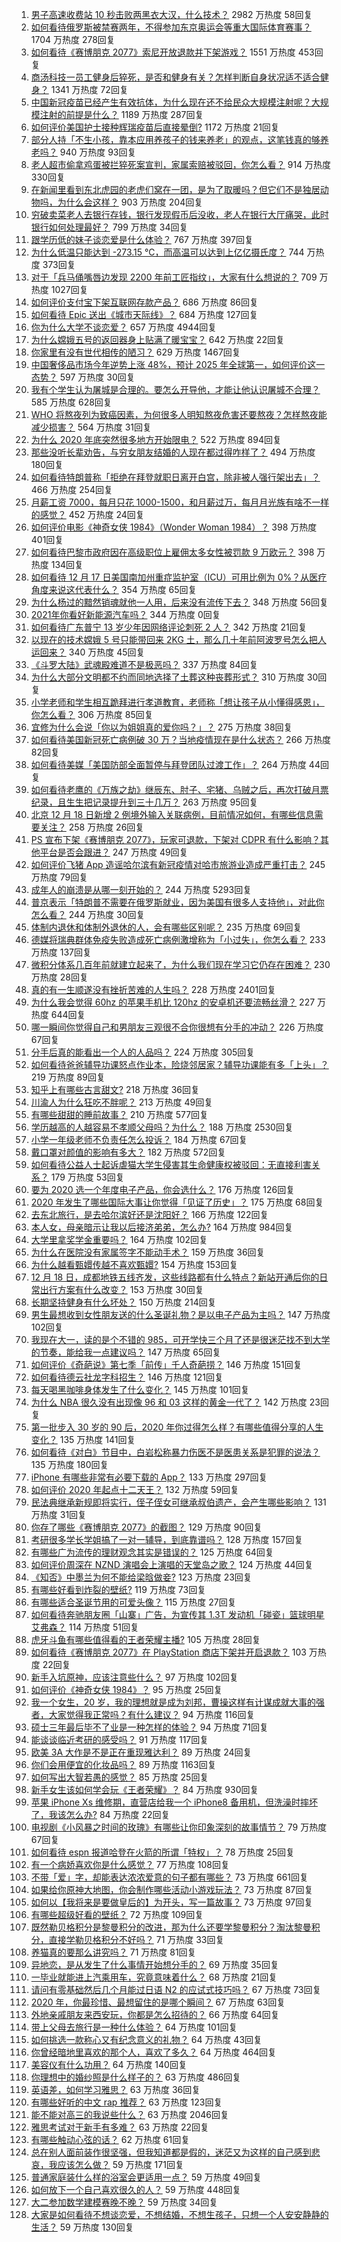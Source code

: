 1. [男子高速收费站 10 秒击败两黑衣大汉，什么技术？](https://www.zhihu.com/question/435382356) 2982 万热度 58回复
1. [如何看待俄罗斯被禁赛两年，不得参加东京奥运会等重大国际体育赛事？](https://www.zhihu.com/question/435327527) 1704 万热度 278回复
1. [如何看待《赛博朋克 2077》索尼开放退款并下架游戏？](https://www.zhihu.com/question/435363731) 1551 万热度 453回复
1. [商汤科技一员工健身后猝死，是否和健身有关？怎样判断自身状况适不适合健身？](https://www.zhihu.com/question/435421401) 1341 万热度 72回复
1. [中国新冠疫苗已经产生有效抗体，为什么现在还不给民众大规模注射呢？大规模注射的前提是什么？](https://www.zhihu.com/question/431748876) 1189 万热度 287回复
1. [如何评价美国护士接种辉瑞疫苗后直接晕倒?](https://www.zhihu.com/question/435425447) 1172 万热度 21回复
1. [部分人持「不生小孩，靠本应用养孩子的钱来养老」的观点，这笔钱真的够养老吗？](https://www.zhihu.com/question/428647620) 940 万热度 93回复
1. [老人超市偷拿鸡蛋被拦猝死案宣判，家属索赔被驳回，你怎么看？](https://www.zhihu.com/question/435361432) 914 万热度 330回复
1. [在新闻里看到东北虎园的老虎们窝在一团，是为了取暖吗？但它们不是独居动物吗，为什么会这样？](https://www.zhihu.com/question/435127400) 903 万热度 204回复
1. [穷破卖菜老人去银行存钱，银行发现假币后没收，老人在银行大厅痛哭，此时银行如何处理最好？](https://www.zhihu.com/question/434730115) 799 万热度 34回复
1. [跟学历低的妹子谈恋爱是什么体验？](https://www.zhihu.com/question/31070823) 767 万热度 397回复
1. [为什么低温只能达到 -273.15 ℃，而高温可以达到上亿亿摄氏度？](https://www.zhihu.com/question/405858890) 744 万热度 373回复
1. [对于「兵马俑嘴唇边发现 2200 年前工匠指纹」，大家有什么想说的？](https://www.zhihu.com/question/435177701) 709 万热度 1027回复
1. [如何评价支付宝下架互联网存款产品？](https://www.zhihu.com/question/435363229) 686 万热度 86回复
1. [如何看待 Epic 送出《城市天际线》？](https://www.zhihu.com/question/435375367) 684 万热度 127回复
1. [你为什么大学不谈恋爱？](https://www.zhihu.com/question/281437650) 657 万热度 4944回复
1. [为什么嫦娥五号的返回器身上贴满了暖宝宝？](https://www.zhihu.com/question/435209761) 642 万热度 22回复
1. [你家里有没有世代相传的陋习？](https://www.zhihu.com/question/428104481) 629 万热度 1467回复
1. [中国奢侈品市场今年逆势上涨 48%，预计 2025 年全球第一，如何评价这一态势？](https://www.zhihu.com/question/435270040) 597 万热度 30回复
1. [我有个学生认为屠城是合理的。要怎么开导他，才能让他认识屠城不合理？](https://www.zhihu.com/question/434467214) 585 万热度 628回复
1. [WHO 将熬夜列为致癌因素，为何很多人明知熬夜危害还要熬夜？怎样熬夜能减少损害？](https://www.zhihu.com/question/435367092) 564 万热度 31回复
1. [为什么 2020 年底突然很多地方开始限电？](https://www.zhihu.com/question/434800740) 522 万热度 894回复
1. [那些没听长辈劝告，与穷女朋友结婚的人现在都过得咋样了？](https://www.zhihu.com/question/274465691) 494 万热度 180回复
1. [如何看待特朗普称「拒绝在拜登就职日离开白宫，除非被人强行架出去」？](https://www.zhihu.com/question/435351079) 466 万热度 254回复
1. [月薪工资 7000，每月只花 1000-1500，和月薪过万，每月月光族有啥不一样的感觉？](https://www.zhihu.com/question/392697045) 452 万热度 24回复
1. [如何评价电影《神奇女侠 1984》（Wonder Woman 1984）？](https://www.zhihu.com/question/431434430) 398 万热度 401回复
1. [如何看待巴黎市政府因在高级职位上雇佣太多女性被罚款 9 万欧元？](https://www.zhihu.com/question/435098237) 398 万热度 134回复
1. [如何看待 12 月 17 日美国南加州重症监护室（ICU）可用比例为 0%？从医疗角度来说这代表什么？](https://www.zhihu.com/question/435424667) 354 万热度 65回复
1. [为什么杨过的黯然销魂就他一人用，后来没有流传下去？](https://www.zhihu.com/question/55826813) 348 万热度 56回复
1. [2021年你看好新能源汽车吗？](https://www.zhihu.com/special/20923449) 344 万热度 0回复
1. [如何看待广东普宁 13 岁少年因网络评论刺死 2 人？](https://www.zhihu.com/question/435408668) 342 万热度 21回复
1. [以现在的技术嫦娥 5 号只能带回来 2KG 土，那么几十年前阿波罗号怎么把人运回来？](https://www.zhihu.com/question/433879777) 340 万热度 45回复
1. [《斗罗大陆》武魂殿难道不是极恶吗？](https://www.zhihu.com/question/434900268) 337 万热度 84回复
1. [为什么大部分文明都不约而同地选择了土葬这种丧葬形式？](https://www.zhihu.com/question/54198913) 310 万热度 30回复
1. [小学老师和学生相互跪拜进行孝道教育，老师称「想让孩子从小懂得感恩」，你怎么看？](https://www.zhihu.com/question/435248534) 306 万热度 85回复
1. [宜修为什么会说「你以为姐姐真的爱你吗？」？](https://www.zhihu.com/question/426404843) 275 万热度 38回复
1. [如何看待美国新冠死亡病例破 30 万？当地疫情现在是什么状态？](https://www.zhihu.com/question/435059727) 266 万热度 82回复
1. [如何看待美媒「美国防部全面暂停与拜登团队过渡工作」？](https://www.zhihu.com/question/435477657) 264 万热度 44回复
1. [如何看待老鹰的《万族之劫》继辰东、肘子、宅猪、乌贼之后，再次打破月票纪录，且生生把记录提升到三十几万？](https://www.zhihu.com/question/423398697) 263 万热度 95回复
1. [北京 12 月 18 日新增 2 例境外输入关联病例，目前情况如何，有哪些信息需要关注？](https://www.zhihu.com/question/435437359) 258 万热度 26回复
1. [PS 宣布下架《赛博朋克 2077》，玩家可退款，下架对 CDPR 有什么影响？其他平台是否会跟进？](https://www.zhihu.com/question/435381558) 247 万热度 49回复
1. [如何评价飞猪 App 造谣哈尔滨有新冠疫情对哈市旅游业造成严重打击？](https://www.zhihu.com/question/435333197) 245 万热度 79回复
1. [成年人的崩溃是从哪一刻开始的？](https://www.zhihu.com/question/313655517) 244 万热度 5293回复
1. [普京表示「特朗普不需要在俄罗斯就业，因为美国有很多人支持他」，对此你怎么看？](https://www.zhihu.com/question/435303658) 244 万热度 30回复
1. [体制内退休和体制外退休的人，会有哪些区别呢？](https://www.zhihu.com/question/435026001) 235 万热度 69回复
1. [德媒将瑞典群体免疫失败造成死亡病例激增称为「小过失」，你怎么看？](https://www.zhihu.com/question/435356865) 233 万热度 137回复
1. [微积分体系几百年前就建立起来了，为什么我们现在学习它仍存在困难？](https://www.zhihu.com/question/435369583) 230 万热度 28回复
1. [真的有一生顺遂没有挫折苦难的人生吗？](https://www.zhihu.com/question/34920215) 228 万热度 2401回复
1. [为什么我会觉得 60hz 的苹果手机比 120hz 的安卓机还要流畅丝滑？](https://www.zhihu.com/question/426473871) 227 万热度 644回复
1. [哪一瞬间你觉得自己和男朋友三观很不合你很想有分手的冲动？](https://www.zhihu.com/question/280320364) 226 万热度 67回复
1. [分手后真的能看出一个人的人品吗？](https://www.zhihu.com/question/308996023) 224 万热度 305回复
1. [如何看待爸爸辅导功课怒点作业本，险烧邻居家？辅导功课能有多「上头」？](https://www.zhihu.com/question/435380756) 219 万热度 89回复
1. [知乎上有哪些古言甜文?](https://www.zhihu.com/question/415634617) 218 万热度 36回复
1. [川渝人为什么狂吃不胖呢？](https://www.zhihu.com/question/435354745) 213 万热度 49回复
1. [有哪些甜甜的睡前故事？](https://www.zhihu.com/question/56998947) 210 万热度 577回复
1. [学历越高的人越容易不孝顺父母吗？为什么？](https://www.zhihu.com/question/419261239) 188 万热度 2530回复
1. [小学一年级老师不负责任怎么投诉？](https://www.zhihu.com/question/434888105) 184 万热度 67回复
1. [戴口罩对颜值的影响有多大？](https://www.zhihu.com/question/378541354) 182 万热度 572回复
1. [如何看待公益人士起诉虐猫大学生侵害其生命健康权被驳回：无直接利害关系？](https://www.zhihu.com/question/435207536) 179 万热度 53回复
1. [要为 2020 选一个年度电子产品，你会选什么？](https://www.zhihu.com/question/434977165) 176 万热度 126回复
1. [2020 年发生了哪些国际大事让你觉得「见证了历史」？](https://www.zhihu.com/question/435217794) 175 万热度 68回复
1. [去东北旅行，是去哈尔滨好还是沈阳好？](https://www.zhihu.com/question/432510700) 166 万热度 122回复
1. [本人女，母亲暗示让我以后接济弟弟，怎么办?](https://www.zhihu.com/question/429839582) 164 万热度 984回复
1. [大学里拿奖学金重要吗？](https://www.zhihu.com/question/274423065) 164 万热度 102回复
1. [为什么在医院没有家属签字不能动手术？](https://www.zhihu.com/question/20262131) 159 万热度 36回复
1. [为什么越看甄嬛传越不喜欢甄嬛?](https://www.zhihu.com/question/428472662) 154 万热度 153回复
1. [12 月 18 日，成都地铁五线齐发，这些线路都有什么特点？新站开通后你的日常出行方案有什么改变？](https://www.zhihu.com/question/435294682) 153 万热度 30回复
1. [长期坚持健身有什么坏处？](https://www.zhihu.com/question/322869692) 150 万热度 214回复
1. [男生最想收到女性朋友送的什么圣诞礼物？是以电子产品为主吗？](https://www.zhihu.com/question/434228572) 147 万热度 102回复
1. [我现在大一，读的是个不错的 985，可开学快三个月了还是很迷茫找不到大学的节奏，能给我一点建议吗？](https://www.zhihu.com/question/433963848) 147 万热度 65回复
1. [如何评价《奇葩说》第七季「前传」千人奇葩捞？](https://www.zhihu.com/question/434817235) 146 万热度 151回复
1. [如何看待德云社龙字科招生？](https://www.zhihu.com/question/435367805) 146 万热度 121回复
1. [每天喝黑咖啡身体发生了什么变化？](https://www.zhihu.com/question/288019786) 145 万热度 101回复
1. [为什么 NBA 很久没有出现像 96 和 03 这样的黄金一代了？](https://www.zhihu.com/question/430356326) 142 万热度 23回复
1. [第一批步入 30 岁的 90 后，2020 年你过得怎么样？有哪些值得分享的人生变化？](https://www.zhihu.com/question/435391542) 135 万热度 141回复
1. [如何看待《对白》节目中，白岩松称暴力伤医不是医患关系是犯罪的说法？](https://www.zhihu.com/question/435304124) 135 万热度 180回复
1. [iPhone 有哪些非常有必要下载的 App？](https://www.zhihu.com/question/28306141) 133 万热度 297回复
1. [如何评价 2020 年起点十二天王？](https://www.zhihu.com/question/435378328) 132 万热度 59回复
1. [民法典继承新规即将实行，侄子侄女可继承叔伯遗产，会产生哪些影响？](https://www.zhihu.com/question/435436480) 131 万热度 31回复
1. [你存了哪些《赛博朋克 2077》的截图？](https://www.zhihu.com/question/434119206) 129 万热度 90回复
1. [考研很多学长学姐搞了一对一辅导，到底靠谱吗？](https://www.zhihu.com/question/328548803) 128 万热度 157回复
1. [有哪些广为流传的理财观念其实是错误的？](https://www.zhihu.com/question/433680292) 125 万热度 64回复
1. [如何评价周深在 NZND 演唱会上演唱的天堂岛之歌？](https://www.zhihu.com/question/435410168) 124 万热度 44回复
1. [《知否》中墨兰为何不能给梁晗做妾?](https://www.zhihu.com/question/326354761) 123 万热度 23回复
1. [有哪些好看到炸裂的壁纸?](https://www.zhihu.com/question/425110846) 119 万热度 73回复
1. [有哪些适合圣诞节用的可爱头像？](https://www.zhihu.com/question/306838831) 115 万热度 27回复
1. [如何看待奔驰朋友圈「山寨」广告，为宣传其 1.3T 发动机「碰瓷」篮球明星艾弗森？](https://www.zhihu.com/question/435364077) 114 万热度 51回复
1. [虎牙斗鱼有哪些值得看的王者荣耀主播?](https://www.zhihu.com/question/434331729) 105 万热度 28回复
1. [如何看待《赛博朋克 2077》在 PlayStation 商店下架并开启退款？](https://www.zhihu.com/question/435367327) 103 万热度 22回复
1. [新手入坑原神，应该注意些什么？](https://www.zhihu.com/question/434550697) 97 万热度 102回复
1. [如何评价《神奇女侠 1984》？](https://www.zhihu.com/question/280999049) 95 万热度 25回复
1. [我一个女生，20 岁，我的理想就是成为刘邦，曹操这样有计谋成就大事的强者，大家觉得我正常吗？有什么建议？](https://www.zhihu.com/question/434217178) 94 万热度 116回复
1. [硕士三年最后毕不了业是一种怎样的体验？](https://www.zhihu.com/question/269062097) 94 万热度 71回复
1. [能谈谈临近考研的感受吗？](https://www.zhihu.com/question/433746839) 91 万热度 117回复
1. [欧美 3A 大作是不是正在重现雅达利？](https://www.zhihu.com/question/434606154) 89 万热度 24回复
1. [你们会用便宜的化妆品吗？](https://www.zhihu.com/question/413230773) 89 万热度 1163回复
1. [如何写出大智若愚的感觉？](https://www.zhihu.com/question/435334949) 85 万热度 25回复
1. [新手女生该如何学会玩《王者荣耀》？](https://www.zhihu.com/question/314613607) 84 万热度 930回复
1. [苹果 iPhone Xs 维修期，直营店给我一个 iPhone8 备用机，但洗澡时摔坏了，我该怎么办?](https://www.zhihu.com/question/352661470) 84 万热度 22回复
1. [电视剧《小风暴之时间的玫瑰》有哪些让你印象深刻的故事情节？](https://www.zhihu.com/question/432906722) 79 万热度 67回复
1. [如何看待 espn 报道哈登在火箭的所谓「特权」？](https://www.zhihu.com/question/435240823) 78 万热度 25回复
1. [有一个病娇喜欢你是什么感觉？](https://www.zhihu.com/question/377349806) 77 万热度 108回复
1. [不带「爱」字，却能表达浓浓爱意的句子都有哪些？](https://www.zhihu.com/question/405890769) 73 万热度 661回复
1. [如果给你原神大地图，你会制作哪些活动小游戏玩法？](https://www.zhihu.com/question/433273032) 73 万热度 87回复
1. [如何以【我将来是要做皇后的】为开头，写一篇故事？](https://www.zhihu.com/question/421844006) 73 万热度 97回复
1. [有哪些超级好看的壁纸？](https://www.zhihu.com/question/383187593) 72 万热度 109回复
1. [既然勒贝格积分是黎曼积分的改进，那为什么还要学黎曼积分？淘汰黎曼积分，直接学勒贝格积分不好吗？](https://www.zhihu.com/question/435205138) 71 万热度 33回复
1. [养猫真的要那么讲究吗？](https://www.zhihu.com/question/434406637) 71 万热度 81回复
1. [异地恋，是从发生了什么事情开始想分手的？](https://www.zhihu.com/question/433427897) 69 万热度 35回复
1. [一毕业就能进上汽乘用车，究竟意味着什么？](https://www.zhihu.com/question/434234099) 68 万热度 21回复
1. [请问有零基础然后几个月能过日语 N2 的应试式技巧吗？](https://www.zhihu.com/question/34815826) 67 万热度 73回复
1. [2020 年，你最珍惜、最想留住的是哪个瞬间？](https://www.zhihu.com/question/434386951) 67 万热度 63回复
1. [外地亲戚朋友来西安玩，你都是怎么招待的？](https://www.zhihu.com/question/435136707) 66 万热度 64回复
1. [带上父母去旅行是一种什么体验？](https://www.zhihu.com/question/434735612) 64 万热度 101回复
1. [如何挑选一款称心又有纪念意义的礼物？](https://www.zhihu.com/question/434759565) 64 万热度 43回复
1. [你曾经暗地里喜欢的那个人，喜欢了多久？](https://www.zhihu.com/question/433654264) 64 万热度 464回复
1. [美容仪有什么功用？](https://www.zhihu.com/question/30673507) 64 万热度 140回复
1. [你理想中的婚纱照是什么样子的？](https://www.zhihu.com/question/20105200) 63 万热度 486回复
1. [英语差，如何学习雅思？](https://www.zhihu.com/question/324956078) 63 万热度 36回复
1. [有哪些好听的中文 rap 推荐？](https://www.zhihu.com/question/27536972) 63 万热度 123回复
1. [能不能对高三的我说些什么？](https://www.zhihu.com/question/426324826) 63 万热度 2046回复
1. [雅思考试对于新手有多难？](https://www.zhihu.com/question/37430159) 63 万热度 22回复
1. [有哪些触动心弦的话？](https://www.zhihu.com/question/428643708) 62 万热度 61回复
1. [总在别人面前装作很坚强，但我知道都是假的，迷茫又为这样的自己感到悲哀，我应该怎么做？](https://www.zhihu.com/question/434556415) 59 万热度 171回复
1. [普通家庭装什么样的浴室会更适用一点？](https://www.zhihu.com/question/432786464) 59 万热度 49回复
1. [如何放下一个自己喜欢很久的人？](https://www.zhihu.com/question/432473524) 59 万热度 448回复
1. [大二参加数学建模赛晚不晚？](https://www.zhihu.com/question/383913625) 59 万热度 34回复
1. [大家是如何看待不想谈恋爱，不想结婚，不想生孩子，只想一个人安安静静的生活？](https://www.zhihu.com/question/434626201) 59 万热度 130回复